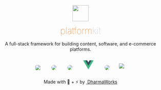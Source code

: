 <div align="center">
    <img width="50" height="50"  src="https://www.platformkit.com/logos/icon-color.png"/>
    <h1 style="margin-bottom:15px;margin-top:10px; border:none;font-weight:100;color:#e96900 !important;">platform<span style="opacity:.5;color:#7b8594;">kit</span></h1>

<quote>A full-stack framework for building content, software, and e-commerce platforms.</quote>

<img src="https://upload.wikimedia.org/wikipedia/commons/thumb/4/48/Markdown-mark.svg/416px-Markdown-mark.svg.png" style="background:#fff;border-radius:4px;margin:10px;max-height:33px;"/>

<img src="https://github.com/graphql/graphql-spec/blob/master/resources/GraphQL%20Logo.png?raw=true" style="margin:10px 10px 10px 20px;max-width:33px;padding:-10px;border-radius:33px;"/>

<img src="https://gridsome.org/logos/logo-circle-dark.svg" style="margin:10px 10px 10px 20px;max-width:33px;padding:-10px;border-radius:33px;"/>

<img src="https://raw.githubusercontent.com/github/explore/80688e429a7d4ef2fca1e82350fe8e3517d3494d/topics/vue/vue.png" style="margin:10px 10px 10px 20px;max-width:33px;padding:-10px;"/>

<img src="https://upload.wikimedia.org/wikipedia/commons/thumb/b/b2/Bootstrap_logo.svg/1200px-Bootstrap_logo.svg.png" style="margin:10px 10px 10px 20px;max-width:33px;padding:-10px;border-radius:33px;"/>

<img src="https://upload.wikimedia.org/wikipedia/commons/thumb/9/91/Jamstack_logo_%282017%29.svg/640px-Jamstack_logo_%282017%29.svg.png" style="margin: 10px;max-height: 33px;background: #fff;padding: 5px;border-radius: 4px;"/>
<br>

<span style="display:inline-block;">Made with 💖 + ⚡ by <a href="https://www.dharmaworks.com" target="_blank">&nbsp;DharmaWorks</a></span> 

</div>